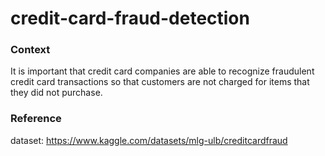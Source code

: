 # credit-card-fraud-detection

### Context
It is important that credit card companies are able to recognize fraudulent credit card transactions so that customers are not charged for items that they did not purchase.

### Reference
dataset: https://www.kaggle.com/datasets/mlg-ulb/creditcardfraud
